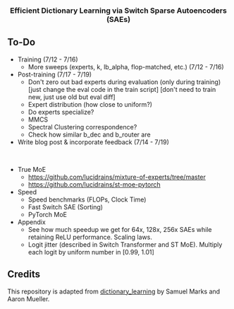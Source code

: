 <h3 align="center">
  Efficient Dictionary Learning via Switch Sparse Autoencoders (SAEs)
</h3>

## To-Do
* Training (7/12 - 7/16)
  - More sweeps (experts, k, lb_alpha, flop-matched, etc.) (7/12 - 7/16)
* Post-training (7/17 - 7/19)
  - Don't zero out bad experts during evaluation (only during training) [just change the eval code in the train script] [don't need to train new, just use old but eval diff]
  - Expert distribution (how close to uniform?)
  - Do experts specialize?
  - MMCS
  - Spectral Clustering correspondence?
  - Check how similar b_dec and b_router are
* Write blog post & incorporate feedback (7/14 - 7/19)

<br>

* True MoE
  - https://github.com/lucidrains/mixture-of-experts/tree/master
  - https://github.com/lucidrains/st-moe-pytorch
* Speed
  - Speed benchmarks (FLOPs, Clock Time)
  - Fast Switch SAE (Sorting)
  - PyTorch MoE
* Appendix
  - See how much speedup we get for 64x, 128x, 256x SAEs while retaining ReLU performance. Scaling laws.
  - Logit jitter (described in Switch Transformer and ST MoE). Multiply each logit by uniform number in [0.99, 1.01]


## Credits
This repository is adapted from [dictionary_learning](https://github.com/saprmarks/dictionary_learning) by Samuel Marks and Aaron Mueller.
